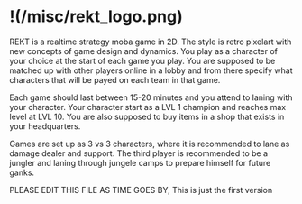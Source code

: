 # !(/misc/rekt_logo.png)
REKT is a realtime strategy moba game in 2D. The style is retro pixelart with new concepts of game design and dynamics. 
You play as a character of your choice at the start of each game you play. You are supposed to be matched up with other players online in a lobby and from there specify what characters that will be payed on each team in that game. 

Each game should last between 15-20 minutes and you attend to laning with your character. Your character start as a LVL 1 champion and reaches max level at LVL 10. You are also supposed to buy items in a shop that exists in your headquarters. 

Games are set up as 3 vs 3 characters, where it is recommended to lane as damage dealer and support. The third player is recommended to be a jungler and laning through jungele camps to prepare himself for future ganks. 

PLEASE EDIT THIS FILE AS TIME GOES BY, 
This is just the first version

